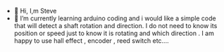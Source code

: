 - 👋 Hi, I,m Steve
- 🌱 I’m currently learning arduino coding and i would like a simple code that will detect a shaft rotation and direction.
I do not need to know its position or speed just to know it is rotating and which direction .
I am happy to use hall effect , encoder , reed switch etc....


<!---
Butlins3/Butlins3 is a ✨ special ✨ repository because its `README.md` (this file) appears on your GitHub profile.
You can click the Preview link to take a look at your changes.
--->
